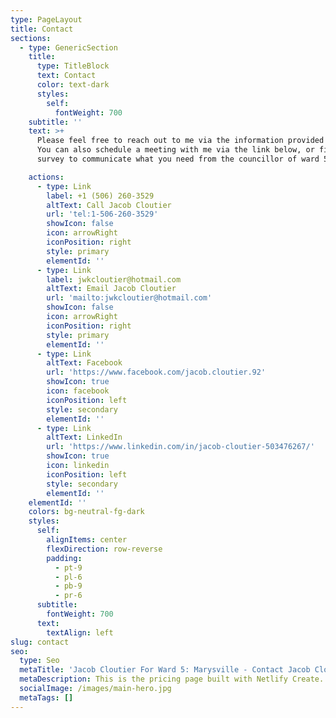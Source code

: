 ```yaml
---
type: PageLayout
title: Contact
sections:
  - type: GenericSection
    title:
      type: TitleBlock
      text: Contact
      color: text-dark
      styles:
        self:
          fontWeight: 700
    subtitle: ''
    text: >+
      Please feel free to reach out to me via the information provided below.
      You can also schedule a meeting with me via the link below, or fill out a
      survey to communicate what you need from the councillor of ward 5.

    actions:
      - type: Link
        label: +1 (506) 260-3529
        altText: Call Jacob Cloutier
        url: 'tel:1-506-260-3529'
        showIcon: false
        icon: arrowRight
        iconPosition: right
        style: primary
        elementId: ''
      - type: Link
        label: jwkcloutier@hotmail.com
        altText: Email Jacob Cloutier
        url: 'mailto:jwkcloutier@hotmail.com'
        showIcon: false
        icon: arrowRight
        iconPosition: right
        style: primary
        elementId: ''
      - type: Link
        altText: Facebook
        url: 'https://www.facebook.com/jacob.cloutier.92'
        showIcon: true
        icon: facebook
        iconPosition: left
        style: secondary
        elementId: ''
      - type: Link
        altText: LinkedIn
        url: 'https://www.linkedin.com/in/jacob-cloutier-503476267/'
        showIcon: true
        icon: linkedin
        iconPosition: left
        style: secondary
        elementId: ''
    elementId: ''
    colors: bg-neutral-fg-dark
    styles:
      self:
        alignItems: center
        flexDirection: row-reverse
        padding:
          - pt-9
          - pl-6
          - pb-9
          - pr-6
      subtitle:
        fontWeight: 700
      text:
        textAlign: left
slug: contact
seo:
  type: Seo
  metaTitle: 'Jacob Cloutier For Ward 5: Marysville - Contact Jacob Cloutier'
  metaDescription: This is the pricing page built with Netlify Create.
  socialImage: /images/main-hero.jpg
  metaTags: []
---
```

